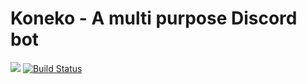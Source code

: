 # Koneko - A multi purpose Discord bot
[<img src="https://img.shields.io/badge/discord-py-blue.svg">](https://github.com/Rapptz/discord.py)  [![Build Status](https://api.travis-ci.com/mrjamy/KonekoBot.svg)](https://app.travis-ci.com/github/Mrjamy/KonekoBot)
